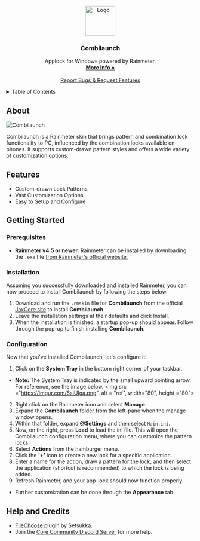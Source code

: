 
<br />
<div align="center">
  <a href="https://github.com/Jax-Core/Combilaunch">
    <img src="" alt="Logo" width="80" height="80">
  </a>

<h3 align="center">Combilaunch</h3>

  <p align="center">
    Applock for Windows powered by Rainmeter.
    <br />
    <a href="https://www.deviantart.com/jaxoriginals/art/Combilaunch-v1-3-881177085"><strong>More Info »</strong></a>
    <br />
    <br />
    <a href="https://discord.gg/JmgehPSDD6">Report Bugs & Request Features </a>
  </p>
</div>


<!-- TABLE OF CONTENTS -->
<details>
  <summary>Table of Contents</summary>
  <ol>
    <li>
      <a href="#about">About</a>
    </li>
    <li>
      <a href="#Features">Features</a>
    </li>
    <li>
      <a href="#getting-started">Getting Started</a>
      <ul>
        <li><a href="#prerequisites">Prerequisites</a></li>
        <li><a href="#installation">Installation</a></li>
        <li><a href="#Configuration">Configuration</a></li>
      </ul>
    </li>

 <li>
      <a href="#help-and-credits">Help and Credits</a>
    </li>
  </ol>
</details>


## About

![Combilaunch](https://images-wixmp-ed30a86b8c4ca887773594c2.wixmp.com/i/97bfd084-7ef0-496f-a835-3c41f482d38c/dekmol9-33faac82-a90e-4aa4-8a14-1f4f8b61f09b.png)

Combilaunch is a Rainmeter skin that brings pattern and combination lock functionality to PC, influenced by the combination locks available on phones. It supports custom-drawn pattern styles and offers a wide variety of customization options.

## Features

* Custom-drawn Lock Patterns
* Vast Customization Options 
* Easy to Setup and Configure

## Getting Started

### Prerequisites

- **Rainmeter v4.5 or newer.** Rainmeter can be installed by downloading the `.exe` file [from Rainmeter's official website.](https://www.rainmeter.net/)

### Installation

Assuming you successfully downloaded and installed Rainmeter, you can now proceed to install Combilaunch by following the steps below.

1. Download and run the `.rmskin` file for **Combilaunch** from the official [JaxCore site](https://jax-core.github.io/) to install **Combilaunch**.
2. Leave the installation settings at their defaults and click Install.
3. When the installation is finished, a startup pop-up should appear. Follow through the pop-up to finish installing **Combilaunch**.

### Configuration

Now that you've installed Combilaunch, let's configure it!

1. Click on the **System Tray** in the bottom right corner of your taskbar. 
  * **Note:** The System Tray is indicated by the small upward pointing arrow. For reference, see the image below.
    <img src ="https://imgur.com/6sIUlga.png", alt = "ref", width="80", height ="80">
2. Right click on the Rainmeter icon and select **Manage**.
3. Expand the **Combilaunch** folder from the left-pane when the manage window opens.
4. Within that folder, expand **@Settings** and then select `Main.ini`.
5. Now, on the right, press **Load** to load the ini file. This will open the Combilaunch configuration menu, where you can customize the pattern locks.
6. Select **Actions** from the hamburger menu.
7. Click the **'+'** icon to create a new lock for a specific application.
8. Enter a name for the action, draw a pattern for the lock, and then select the application (shortcut is recommended) to which the lock is being added.
9. Refresh Rainmeter, and your app-lock should now function properly.

* Further customization can be done through the **Appearance** tab.

## Help and Credits
- [FileChoose](https://forum.rainmeter.net/memberlist.php?mode=viewprofile&u=43205) plugin by Setsukka.
- Join the [Core Community Discord Server](https://discord.gg/JmgehPSDD6) for more help.
